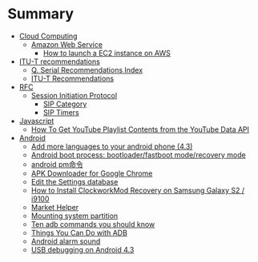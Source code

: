 # Summary

- [Cloud Computing]()
  - [Amazon Web Service]()
    - [How to launch a EC2 instance on AWS](./cloud/aws/how-to-launch-a-mac-instance.md)
- [ITU-T recommendations]()
  - [Q. Serial Recommendations Index](./itut/q-recommendations.md)
  - [ITU-T Recommendations](./itut/online-recommendations.md)
- [RFC]()
  - [Session Initiation Protocol]()
    - [SIP Category](./rfc/sip/sip-category.md)
    - [SIP Timers](./rfc/sip/sip-timers.md)
- [Javascript]()
  - [How To Get YouTube Playlist Contents from the YouTube Data API](./javascript/how-to-play-youtube-from-api.md)
- [Android]()
  - [Add more languages to your android phone (4.3)](./android/add-more-languages.md)
  - [Android boot process: bootloader/fastboot mode/recovery mode](./android/boot-process.md)
  - [android pm命令](./android/pm.md)
  - [APK Downloader for Google Chrome](./android/apk-downloader.md)
  - [Edit the Settings database](./android/settings-database.md)
  - [How to Install ClockworkMod Recovery on Samsung Galaxy S2 / i9100](./android/recovery-i9100.md)
  - [Market Helper](./android/market-helper.md)
  - [Mounting system partition](./android/mount-partition.md)
  - [Ten adb commands you should know](./android/adb.md)
  - [Things You Can Do with ADB](./android/things-you-can-do-with-adb.md)
  - [Android alarm sound](./android/system-alarm-sound-custom.md)
  - [USB debugging on Android 4.3](./android/usb-debug-4.3.md)
